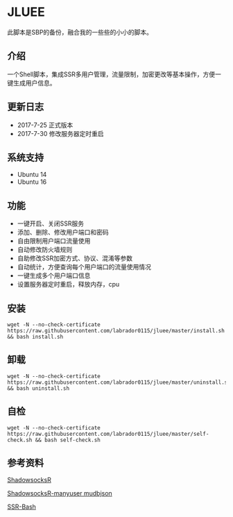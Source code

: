 # JLUEE #
此脚本是SBP的备份，融合我的一些些的小小的脚本。

## 介绍 ##
一个Shell脚本，集成SSR多用户管理，流量限制，加密更改等基本操作，方便一键生成用户信息。

## 更新日志 ##
- 2017-7-25 正式版本
- 2017-7-30 修改服务器定时重启
## 系统支持 ##
* Ubuntu 14
* Ubuntu 16

## 功能 ##
- 一键开启、关闭SSR服务
- 添加、删除、修改用户端口和密码
- 自由限制用户端口流量使用
- 自动修改防火墙规则
- 自助修改SSR加密方式、协议、混淆等参数
- 自动统计，方便查询每个用户端口的流量使用情况
- 一键生成多个用户端口信息
- 设置服务器定时重启，释放内存，cpu


## 安装 ##
    wget -N --no-check-certificate https://raw.githubusercontent.com/labrador0115/jluee/master/install.sh && bash install.sh

## 卸载 ##
    wget -N --no-check-certificate https://raw.githubusercontent.com/labrador0115/jluee/master/uninstall.sh && bash uninstall.sh
    
## 自检 ##
    wget -N --no-check-certificate https://raw.githubusercontent.com/labrador0115/jluee/master/self-check.sh && bash self-check.sh

## 参考资料 ##
[ShadowsocksR](https://github.com/FunctionClub/shadowsocksr)

[ShadowsocksR-manyuser mudbjson](https://github.com/breakwa11/shadowsocks-rss/wiki/Server-Setup(manyuser-with-mudbjson))

[SSR-Bash](https://github.com/FunctionClub/SSR-Bash)
